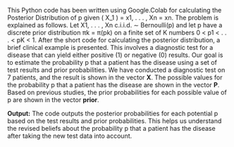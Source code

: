 This Python code has been written using Google.Colab for calculating the Posterior Distribution of p given \( X_1 \) = x1, . . . , Xn = xn. The problem is explained as follows.
Let X1, . . . , Xn c.i.i.d. ∼ Bernoulli(p) and let p have a discrete prior distribution πk = π(pk) on a finite set of K numbers 0 < p1 < . . . < pK < 1.
After the short code for calculating the posterior distribution, a brief clinical example is presented. This involves a diagnostic test for a disease that can yield either positive (1) or negative (0) results. Our goal is to estimate the probability p that a patient has the disease using a set of test results and prior probabilities.
We have conducted a diagnostic test on 7 patients, and the result is shown in the vector **X**.
The possible values for the probability p that a patient has the disease are shown in the vector **P**.
Based on previous studies, the prior probabilities for each possible value of p are shown in the vector **prior**.

**Output:** The code outputs the posterior probabilities for each potential p based on the test results and prior probabilities. This helps us understand the revised beliefs about the probability p that a patient has the disease after taking the new test data into account.
